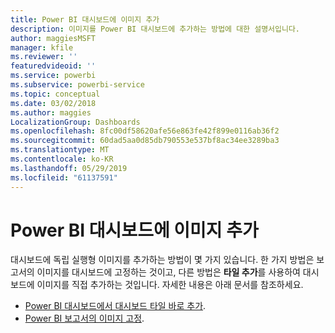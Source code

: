 ```yaml
---
title: Power BI 대시보드에 이미지 추가
description: 이미지를 Power BI 대시보드에 추가하는 방법에 대한 설명서입니다.
author: maggiesMSFT
manager: kfile
ms.reviewer: ''
featuredvideoid: ''
ms.service: powerbi
ms.subservice: powerbi-service
ms.topic: conceptual
ms.date: 03/02/2018
ms.author: maggies
LocalizationGroup: Dashboards
ms.openlocfilehash: 8fc00df58620afe56e863fe42f899e0116ab36f2
ms.sourcegitcommit: 60dad5aa0d85db790553e537bf8ac34ee3289ba3
ms.translationtype: MT
ms.contentlocale: ko-KR
ms.lasthandoff: 05/29/2019
ms.locfileid: "61137591"
---
```

# <a name="add-an-image-to-a-power-bi-dashboard"></a>Power BI 대시보드에 이미지 추가
대시보드에 독립 실행형 이미지를 추가하는 방법이 몇 가지 있습니다. 한 가지 방법은 보고서의 이미지를 대시보드에 고정하는 것이고, 다른 방법은 **타일 추가**를 사용하여 대시보드에 이미지를 직접 추가하는 것입니다.  자세한 내용은 아래 문서를 참조하세요.

* [Power BI 대시보드에서 대시보드 타일 바로 추가](service-dashboard-add-widget.md).
* [Power BI 보고서의 이미지 고정](service-dashboard-pin-tile-from-report.md).

